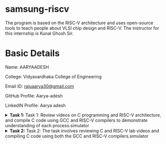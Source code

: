 # samsung-riscv
The program is based on the RISC-V architecture and uses open-source tools to teach people about VLSI chip design and RISC-V. The instructor for this internship is Kunal Ghosh Sir.

# Basic Details

Name: AARYAADESH

College: Vidyavardhaka College of Engineering

Email ID: rajuaarya30@gmail.com

GitHub Profile: Aarya-adesh

LinkedIN Profile: Aarya adesh

<details>
<summary><b>Task 1:</b> Task 1: Review videos on C programming and RISC-V architecture, and compile C code using GCC and RISC-V compilers to demonstrate understanding of each process.simulator</summary>   
<br>

# C Programming and RISC-V Architecture Lab

This repository demonstrates the processes involved in compiling C programs and generating assembly code using both a standard GCC compiler and a RISC-V GCC compiler. It includes comprehensive steps and explanations to guide users through each stage of the compilation and debugging workflow.

## C Language-Based Lab

### Steps to Compile a .c File on Your Machine:

1. Open the bash terminal and navigate to the directory where you want to create your file.
2. Use the following command to create and edit a new .c file:
   ```sh
   gedit sum_1ton.c
   ```
3. Compile and run the program:
   ```sh
   gcc sum_1ton.c
   ./a.out
   ```

## RISC-V Based Lab

### Steps to Compile Using RISC-V GCC Compiler:
1. Ensure the RISC-V GCC compiler is installed and accessible on your system.
2. Verify the .c file contents using the cat command:
   ```sh
   cat sum_1ton.c
   ```
3. Compile the C program for RISC-V architecture:
   ```sh
   riscv64-unknown-elf-gcc -O1 -mabi=lp64 -march=rv64i -o sum_1ton.o sum_1ton.c
   ```
4. Disassemble the object file to view its assembly code:
   ```sh
   riscv64-unknown-elf-objdump -d sum_1ton.o
   ```
5. Use /main in the terminal to locate the main function in the assembly output.

### Explanation of Key Commands and Options:
1. -mabi=lp64: Specifies the Application Binary Interface (ABI) for 64-bit integers, pointers, and long data types
2. -march=rv64i: Indicates the 64-bit RISC-V base integer instruction set architecture
3. -O1: Enables basic optimization for better performance
4. riscv64-unknown-elf-objdump: Tool for disassembling RISC-V binaries
</details>

<details>
<summary><b>Task 2:</b> Task 2: The task involves reviewing C and RISC-V lab videos and compiling C code using both the GCC and RISC-V compilers.simulator</summary>   
<br>

# RISC-V ISA Simulation with SPIKE

## What is SPIKE?
SPIKE is an open-source RISC-V ISA simulator written in C++. It emulates a RISC-V core and cache system, enabling developers to test RISC-V programs without hardware.

## Testing the SPIKE Simulator
To validate the setup, compile and execute a sample program using both compilers:

### Using GCC Compiler:
```sh
gcc product.c  
./a.out
```

### Using RISC-V Compiler with SPIKE:
```sh
spike pk product.o
```

## Analyzing the Assembly Code

### Objdump Analysis:
Generate the assembly code:
```sh
riscv64-unknown-elf-objdump -d sum_1ton.o | less
```

### Debugging with SPIKE:
1. Open the debugger:
   ```sh
   spike -d pk product.o
   ```
2. Use debugging commands in the terminal to analyze program execution.

## Optimization Levels
The RISC-V compiler supports different optimization levels:

1. Basic Optimization (-O1):
   ```sh
   riscv64-unknown-elf-gcc -O1 -mabi=lp64 -march=rv64i -o program.o program.c
   ```

2. Maximum Performance (-Ofast):
   ```sh
   riscv64-unknown-elf-gcc -Ofast -mabi=lp64 -march=rv64i -o program.o program.c
   ```
</details>
